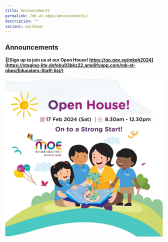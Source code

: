 ```yaml
---
title: Announcements
permalink: /mk-at-nbps/Announcements/
description: ""
variant: markdown
---
```

## Announcements
#### 🌈[Sign up to join us at our Open House! https://go.gov.sg/mkoh2024](https://staging-lite.defobu93bkz22.amplifyapp.com/mk-at-nbps/Educators-Staff-list/)
![](/images/WhatsApp_Image_2024_01_26_at_09_56_29.jpeg)